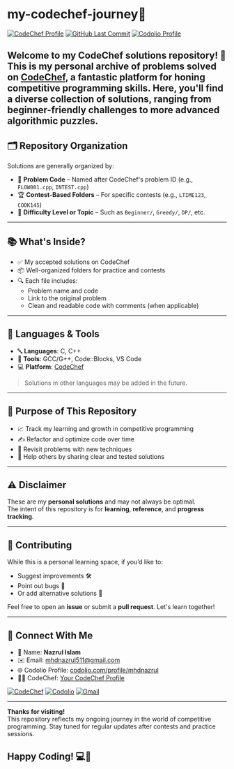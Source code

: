 # my-codechef-journey🚀

[![CodeChef Profile](https://img.shields.io/badge/CodeChef-Profile-brightgreen?style=for-the-badge&logo=codechef)](https://www.codechef.com/users/mhdnazrul)
[![GitHub Last Commit](https://img.shields.io/github/last-commit/mhdnazrul/my-codechef-journey?style=for-the-badge&logo=github)](https://github.com/mhdnazrul/my-codechef-journey/commits/main)
[![Codolio Profile](https://img.shields.io/badge/Codolio-Profile-blue?style=for-the-badge&logo=codolio)](https://codolio.com/profile/mhdnazrul)

Welcome to my CodeChef solutions repository! 🎉 This is my personal archive of problems solved on [CodeChef](https://www.codechef.com/), a fantastic platform for honing competitive programming skills. Here, you'll find a diverse collection of solutions, ranging from beginner-friendly challenges to more advanced algorithmic puzzles.
---

## 🗂️ Repository Organization

Solutions are generally organized by:

- 🧩 **Problem Code** – Named after CodeChef's problem ID (e.g., `FLOW001.cpp`, `INTEST.cpp`)
- 🏆 **Contest-Based Folders** – For specific contests (e.g., `LTIME123`, `COOK145`)
- 📁 **Difficulty Level or Topic** – Such as `Beginner/`, `Greedy/`, `DP/`, etc.

---

## 📚 What's Inside?

- ✅ My accepted solutions on CodeChef
- 📦 Well-organized folders for practice and contests
- 🔍 Each file includes:
  - Problem name and code
  - Link to the original problem
  - Clean and readable code with comments (when applicable)

---

## 🧠 Languages & Tools

- 🔤 **Languages**: C, C++
- 🧰 **Tools**: GCC/G++, Code::Blocks, VS Code
- 💻 **Platform**: [CodeChef](https://www.codechef.com/)

> Solutions in other languages may be added in the future.

---

## 🎯 Purpose of This Repository

- 📈 Track my learning and growth in competitive programming
- ✍️ Refactor and optimize code over time
- 🧪 Revisit problems with new techniques
- 🌱 Help others by sharing clear and tested solutions

---

## ⚠️ Disclaimer

These are my **personal solutions** and may not always be optimal.  
The intent of this repository is for **learning**, **reference**, and **progress tracking**.

---

## 🤝 Contributing

While this is a personal learning space, if you’d like to:

- Suggest improvements 🛠️  
- Point out bugs 🐞  
- Or add alternative solutions 🔄  

Feel free to open an **issue** or submit a **pull request**. Let's learn together!

---

## 🔗 Connect With Me

- 👤 Name: **Nazrul Islam**
- ✉️ Email: [mhdnazrul511@gmail.com](mailto:mhdnazrul511@gmail.com)
- 🌐 Codolio Profile: [codolio.com/profile/mhdnazrul](https://codolio.com/profile/mhdnazrul)
- 🧑‍💻 CodeChef: [Your CodeChef Profile](https://www.codechef.com/users/mhdnazrul)

[![CodeChef](https://img.shields.io/badge/CodeChef-Profile-brightgreen?style=flat-square&logo=codechef)](https://www.codechef.com/users/mhdnazrul)
[![Codolio](https://img.shields.io/badge/Codolio-Profile-blue?style=flat-square&logo=link)](https://codolio.com/profile/mhdnazrul)
[![Gmail](https://img.shields.io/badge/Email-mhdnazrul511@gmail.com-red?style=flat-square&logo=gmail)](mailto:mhdnazrul511@gmail.com)


---
**Thanks for visiting!**  
This repository reflects my ongoing journey in the world of competitive programming. Stay tuned for regular updates after contests and practice sessions.

**Happy Coding! 💻🌟**
---
